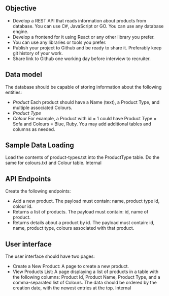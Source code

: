 ## Objective
- Develop a REST API that reads information about products from database. You can use C#,
  JavaScript or GO. You can use any database engine.
- Develop a frontend for it using React or any other library you prefer.
- You can use any libraries or tools you prefer.
- Publish your project to Github and be ready to share it. Preferably keep git history of your work.
- Share link to Github one working day before interview to recruiter.
## Data model
The database should be capable of storing information about the following entities:
- *Product*
  Each product should have a Name (text), a Product Type, and multiple associated Colours.
- *Product Type*
- *Colour*
  For example, a Product with id = 1 could have Product Type = Sofa and Colours = Blue, Ruby.
  You may add additional tables and columns as needed.
## Sample Data Loading
Load the contents of product-types.txt into the ProductType table. Do the same for colours.txt
and Colour table.
Internal
## API Endpoints
Create the following endpoints:
- Add a new product. The payload must contain: name, product type id, colour id.
- Returns a list of products. The payload must contain: id, name of product.
- Returns details about a product by id. The payload must contain: id, name, product type,
  colours associated with that product.
## User interface
The user interface should have two pages:
- Create a New Product: A page to create a new product.
- View Products List: A page displaying a list of products in a table with the following columns:
  Product Id, Product Name, Product Type, and a comma-separated list of Colours. The data
  should be ordered by the creation date, with the newest entries at the top.
  Internal